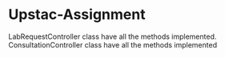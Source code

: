# Upstac-Assignment
LabRequestController class have all the methods implemented.
ConsultationController class have all the methods implemented
